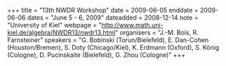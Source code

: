 +++
title = "13th NWDR Workshop"
date = 2009-06-05
enddate = 2009-06-06
dates = "June 5 - 6, 2009"
dateadded = 2008-12-14
note = "University of Kiel"
webpage = "http://www.math.uni-kiel.de/algebra/NWDR13/nwdr13.html"
organisers = "J.-M. Bois, R. Farnsteiner"
speakers = "G. Bobinski (Torun/Bielefeld), E. Dan-Cohen (Houston/Bremen),
S. Doty (Chicago/Kiel), K. Erdmann (Oxford), S. König (Cologne),
D. Pucinskaite (Bielefeld), G. Zhou (Cologne)"
+++
